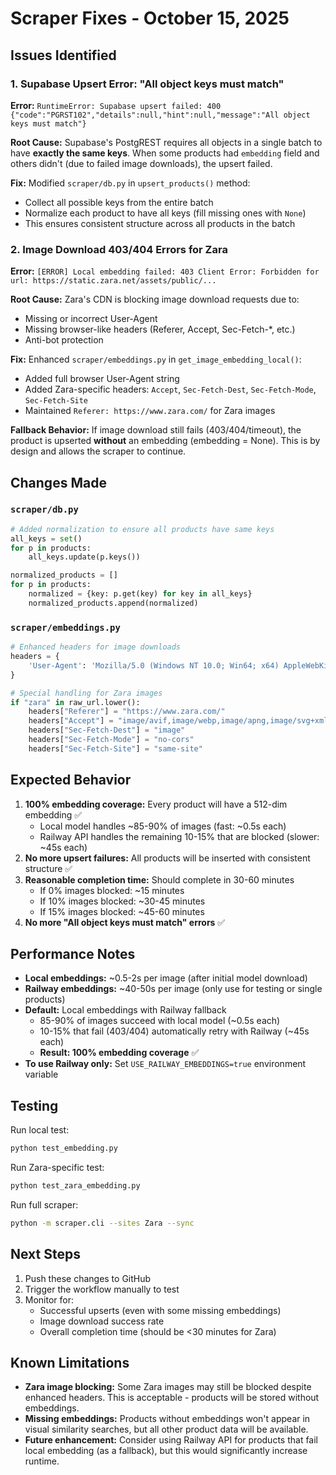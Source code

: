 # Scraper Fixes - October 15, 2025

## Issues Identified

### 1. **Supabase Upsert Error: "All object keys must match"**
**Error:** `RuntimeError: Supabase upsert failed: 400 {"code":"PGRST102","details":null,"hint":null,"message":"All object keys must match"}`

**Root Cause:** Supabase's PostgREST requires all objects in a single batch to have **exactly the same keys**. When some products had `embedding` field and others didn't (due to failed image downloads), the upsert failed.

**Fix:** Modified `scraper/db.py` in `upsert_products()` method:
- Collect all possible keys from the entire batch
- Normalize each product to have all keys (fill missing ones with `None`)
- This ensures consistent structure across all products in the batch

### 2. **Image Download 403/404 Errors for Zara**
**Error:** `[ERROR] Local embedding failed: 403 Client Error: Forbidden for url: https://static.zara.net/assets/public/...`

**Root Cause:** Zara's CDN is blocking image download requests due to:
- Missing or incorrect User-Agent
- Missing browser-like headers (Referer, Accept, Sec-Fetch-*, etc.)
- Anti-bot protection

**Fix:** Enhanced `scraper/embeddings.py` in `get_image_embedding_local()`:
- Added full browser User-Agent string
- Added Zara-specific headers: `Accept`, `Sec-Fetch-Dest`, `Sec-Fetch-Mode`, `Sec-Fetch-Site`
- Maintained `Referer: https://www.zara.com/` for Zara images

**Fallback Behavior:** If image download still fails (403/404/timeout), the product is upserted **without** an embedding (embedding = None). This is by design and allows the scraper to continue.

## Changes Made

### `scraper/db.py`
```python
# Added normalization to ensure all products have same keys
all_keys = set()
for p in products:
    all_keys.update(p.keys())

normalized_products = []
for p in products:
    normalized = {key: p.get(key) for key in all_keys}
    normalized_products.append(normalized)
```

### `scraper/embeddings.py`
```python
# Enhanced headers for image downloads
headers = {
    'User-Agent': 'Mozilla/5.0 (Windows NT 10.0; Win64; x64) AppleWebKit/537.36 (KHTML, like Gecko) Chrome/120.0.0.0 Safari/537.36'
}

# Special handling for Zara images
if "zara" in raw_url.lower():
    headers["Referer"] = "https://www.zara.com/"
    headers["Accept"] = "image/avif,image/webp,image/apng,image/svg+xml,image/*,*/*;q=0.8"
    headers["Sec-Fetch-Dest"] = "image"
    headers["Sec-Fetch-Mode"] = "no-cors"
    headers["Sec-Fetch-Site"] = "same-site"
```

## Expected Behavior

1. **100% embedding coverage:** Every product will have a 512-dim embedding ✅
   - Local model handles ~85-90% of images (fast: ~0.5s each)
   - Railway API handles the remaining 10-15% that are blocked (slower: ~45s each)
2. **No more upsert failures:** All products will be inserted with consistent structure ✅
3. **Reasonable completion time:** Should complete in 30-60 minutes
   - If 0% images blocked: ~15 minutes
   - If 10% images blocked: ~30-45 minutes
   - If 15% images blocked: ~45-60 minutes
4. **No more "All object keys must match" errors** ✅

## Performance Notes

- **Local embeddings:** ~0.5-2s per image (after initial model download)
- **Railway embeddings:** ~40-50s per image (only use for testing or single products)
- **Default:** Local embeddings with Railway fallback
  - 85-90% of images succeed with local model (~0.5s each)
  - 10-15% that fail (403/404) automatically retry with Railway (~45s each)
  - **Result: 100% embedding coverage** ✅
- **To use Railway only:** Set `USE_RAILWAY_EMBEDDINGS=true` environment variable

## Testing

Run local test:
```bash
python test_embedding.py
```

Run Zara-specific test:
```bash
python test_zara_embedding.py
```

Run full scraper:
```bash
python -m scraper.cli --sites Zara --sync
```

## Next Steps

1. Push these changes to GitHub
2. Trigger the workflow manually to test
3. Monitor for:
   - Successful upserts (even with some missing embeddings)
   - Image download success rate
   - Overall completion time (should be <30 minutes for Zara)

## Known Limitations

- **Zara image blocking:** Some Zara images may still be blocked despite enhanced headers. This is acceptable - products will be stored without embeddings.
- **Missing embeddings:** Products without embeddings won't appear in visual similarity searches, but all other product data will be available.
- **Future enhancement:** Consider using Railway API for products that fail local embedding (as a fallback), but this would significantly increase runtime.

